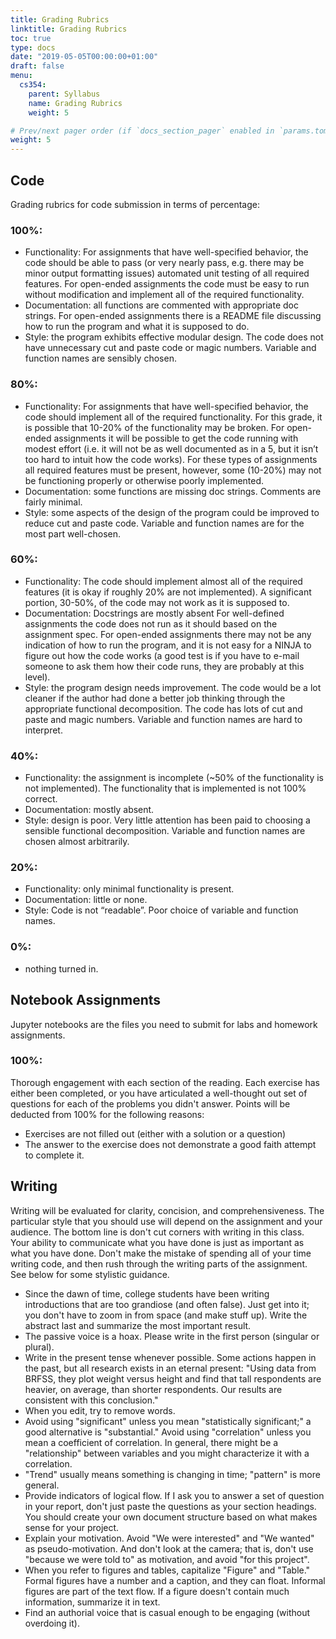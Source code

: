 ```yaml
---
title: Grading Rubrics
linktitle: Grading Rubrics
toc: true
type: docs
date: "2019-05-05T00:00:00+01:00"
draft: false
menu:
  cs354:
    parent: Syllabus
    name: Grading Rubrics
    weight: 5

# Prev/next pager order (if `docs_section_pager` enabled in `params.toml`)
weight: 5
---
```


## Code

Grading rubrics for code submission in terms of percentage:

### 100%:
+	Functionality: For assignments that have well-specified behavior, the code should be able to pass (or very nearly pass, e.g. there may be minor output formatting issues) automated unit testing of all required features. For open-ended assignments the code must be easy to run without modification and implement all of the required functionality.
+	Documentation: all functions are commented with appropriate doc strings. For open-ended assignments there is a README file discussing how to run the program and what it is supposed to do.
+	Style: the program exhibits effective modular design. The code does not have unnecessary cut and paste code or magic numbers. Variable and function names are sensibly chosen.

### 80%:
+	Functionality: For assignments that have well-specified behavior, the code should implement all of the required functionality. For this grade, it is possible that 10-20% of the functionality may be broken. For open-ended assignments it will be possible to get the code running with modest effort (i.e. it will not be as well documented as in a 5, but it isn’t too hard to intuit how the code works). For these types of assignments all required features must be present, however, some (10-20%) may not be functioning properly or otherwise poorly implemented.
+	Documentation: some functions are missing doc strings. Comments are fairly minimal.
+	Style: some aspects of the design of the program could be improved to reduce cut and paste code. Variable and function names are for the most part well-chosen.

### 60%:
+	Functionality: The code should implement almost all of the required features (it is okay if roughly 20% are not implemented). A significant portion, 30-50%, of the code may not work as it is supposed to.
+	Documentation: Docstrings are mostly absent For well-defined assignments the code does not run as it should based on the assignment spec. For open-ended assignments there may not be any indication of how to run the program, and it is not easy for a NINJA to figure out how the code works (a good test is if you have to e-mail someone to ask them how their code runs, they are probably at this level).
+	Style: the program design needs improvement. The code would be a lot cleaner if the author had done a better job thinking through the appropriate functional decomposition. The code has lots of cut and paste and magic numbers. Variable and function names are hard to interpret.

### 40%:
+	Functionality: the assignment is incomplete (~50% of the functionality is not implemented). The functionality that is implemented is not 100% correct.
+	Documentation: mostly absent.
+	Style: design is poor. Very little attention has been paid to choosing a sensible functional decomposition.  Variable and function names are chosen almost arbitrarily.

### 20%:
+	Functionality: only minimal functionality is present.
+	Documentation: little or none.
+	Style: Code is not “readable”. Poor choice of variable and function names.

### 0%:
+	nothing turned in.

## Notebook Assignments

Jupyter notebooks are the files you need to submit for labs and homework assignments.

### 100%:
Thorough engagement with each section of the reading.  Each exercise has either been completed, or you have articulated a well-thought out set of questions for each of the problems you didn't answer.
Points will be deducted from 100% for the following reasons:
+	Exercises are not filled out (either with a solution or a question)
+	The answer to the exercise does not demonstrate a good faith attempt to complete it.

## Writing

Writing will be evaluated for clarity, concision, and comprehensiveness.  The particular style that you should use will depend on the assignment and your audience.  The bottom line is don't cut corners with writing in this class.  Your ability to communicate what you have done is just as important as what you have done.  Don't make the mistake of spending all of your time writing code, and then rush through the writing parts of the assignment.  See below for some stylistic guidance.
+	Since the dawn of time, college students have been writing introductions that are too grandiose (and often false).  Just get into it; you don't have to zoom in from space (and make stuff up).  Write the abstract last and summarize the most important result.
+	The passive voice is a hoax. Please write in the first person (singular or plural).
+	Write in the present tense whenever possible.  Some actions happen in the past, but all research exists in an eternal present: "Using data from BRFSS, they plot weight versus height and find that tall respondents are heavier, on average, than shorter respondents.  Our results are consistent with this conclusion."
+	When you edit, try to remove words.
+	Avoid using "significant" unless you mean "statistically significant;" a good alternative is "substantial."  Avoid using "correlation" unless you mean a coefficient of correlation.  In general, there might be a "relationship" between variables and you might characterize it with a correlation.
+	"Trend" usually means something is changing in time; "pattern" is more general.
+	Provide indicators of logical flow.  If I ask you to answer a set of question in your report, don't just paste the questions as your section headings.  You should create your own document structure based on what makes sense for your project.
+	Explain your motivation.  Avoid "We were interested" and "We wanted" as pseudo-motivation.  And don't look at the camera; that is, don't use "because we were told to" as motivation, and avoid "for this project".
+	When you refer to figures and tables, capitalize "Figure" and "Table."  Formal figures have a number and a caption, and they can float.  Informal figures are part of the text flow.  If a figure doesn't contain much information, summarize it in text.
+	Find an authorial voice that is casual enough to be engaging (without overdoing it).

